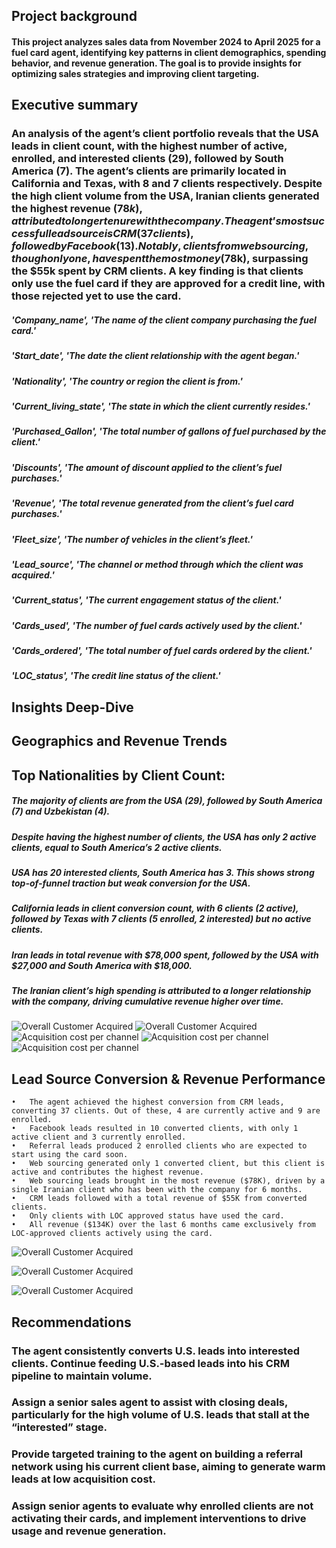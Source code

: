 ## Project background

#### This project analyzes sales data from November 2024 to April 2025 for a fuel card agent, identifying key patterns in client demographics, spending behavior, and revenue generation. The goal is to provide insights for optimizing sales strategies and improving client targeting.


## Executive summary

### An analysis of the agent’s client portfolio reveals that the USA leads in client count, with the highest number of active, enrolled, and interested clients (29), followed by South America (7). The agent’s clients are primarily located in California and Texas, with 8 and 7 clients respectively. Despite the high client volume from the USA, Iranian clients generated the highest revenue ($78k), attributed to longer tenure with the company. The agent’s most successful lead source is CRM (37 clients), followed by Facebook (13). Notably, clients from web sourcing, though only one, have spent the most money ($78k), surpassing the $55k spent by CRM clients. A key finding is that clients only use the fuel card if they are approved for a credit line, with those rejected yet to use the card.

##### 'Company_name', 'The name of the client company purchasing the fuel card.'
##### 'Start_date', 'The date the client relationship with the agent began.'
#####  'Nationality', 'The country or region the client is from.'
#####  'Current_living_state', 'The state in which the client currently resides.'
#####  'Purchased_Gallon', 'The total number of gallons of fuel purchased by the client.'
#####  'Discounts', 'The amount of discount applied to the client’s fuel purchases.'
#####  'Revenue', 'The total revenue generated from the client’s fuel card purchases.'
#####  'Fleet_size', 'The number of vehicles in the client’s fleet.'
#####  'Lead_source', 'The channel or method through which the client was acquired.'
#####  'Current_status', 'The current engagement status of the client.'
#####  'Cards_used', 'The number of fuel cards actively used by the client.'
#####  'Cards_ordered', 'The total number of fuel cards ordered by the client.'
#####  'LOC_status', 'The credit line status of the client.'

## Insights Deep-Dive

## Geographics and Revenue Trends

## Top Nationalities by Client Count:
##### The majority of clients are from the USA (29), followed by South America (7) and Uzbekistan (4).
##### Despite having the highest number of clients, the USA has only 2 active clients, equal to South America’s 2 active clients.
##### USA has 20 interested clients, South America has 3. This shows strong top-of-funnel traction but weak conversion for the USA.
##### California leads in client conversion count, with 6 clients (2 active), followed by Texas with 7 clients (5 enrolled, 2 interested) but no active clients.
##### Iran leads in total revenue with $78,000 spent, followed by the USA with $27,000 and South America with $18,000.
##### The Iranian client’s high spending is attributed to a longer relationship with the company, driving cumulative revenue higher over time.

![Overall Customer Acquired](/overall_clients.png)
![Overall Customer Acquired](/status_by_region.png)
![Acquisition cost per channel](/client_status_by_state.png)
![Acquisition cost per channel](/revenue_by_nationality.png)
![Acquisition cost per channel](/revenue_by_state.png)




## Lead Source Conversion & Revenue Performance
	•	The agent achieved the highest conversion from CRM leads, converting 37 clients. Out of these, 4 are currently active and 9 are enrolled.
	•	Facebook leads resulted in 10 converted clients, with only 1 active client and 3 currently enrolled.
	•	Referral leads produced 2 enrolled clients who are expected to start using the card soon.
	•	Web sourcing generated only 1 converted client, but this client is active and contributes the highest revenue.
	•	Web sourcing leads brought in the most revenue ($78K), driven by a single Iranian client who has been with the company for 6 months.
	•	CRM leads followed with a total revenue of $55K from converted clients.
	•	Only clients with LOC approved status have used the card.
	•	All revenue ($134K) over the last 6 months came exclusively from LOC-approved clients actively using the card.

![Overall Customer Acquired](/client_status_by_source.png)

![Overall Customer Acquired](/revenue_by_source.png)

![Overall Customer Acquired](/revenue_by_loc.png)


## Recommendations

### The agent consistently converts U.S. leads into interested clients. Continue feeding U.S.-based leads into his CRM pipeline to maintain volume.
### Assign a senior sales agent to assist with closing deals, particularly for the high volume of U.S. leads that stall at the “interested” stage.
### Provide targeted training to the agent on building a referral network using his current client base, aiming to generate warm leads at low acquisition cost.
### Assign senior agents to evaluate why enrolled clients are not activating their cards, and implement interventions to drive usage and revenue generation.

